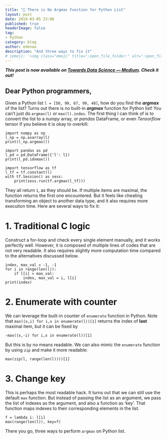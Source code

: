 ```yaml
---
title: "️🎩 There is No Argmax Function for Python List"
layout: post
date: 2019-03-05 23:00
published: true
headerImage: false
tag:
- Python
category: blog
author: edenau
description: "And three ways to fix it"
# jemoji: '<img class="emoji" title=":open_file_folder:" alt=":open_file_folder:" src="https://assets.github.com/images/icons/emoji/unicode/1f5c2.png" height="20" width="20" align="absmiddle">'
---
```


***This post is now available on <a href="https://towardsdatascience.com/there-is-no-argmax-function-for-python-list-cd0659b05e49" target="_blank">Towards Data Science — Medium</a>. Check it out!***

## Dear Python programmers,

Given a Python list `l = [50, 99, 67, 99, 48]`, how do you find the ***argmax*** of the list? Turns out there is no built-in ***argmax*** function for Python list! You can’t just do `argmax(l)` or `max(l).index`. The first thing I can think of is to convert the list to a *numpy* array, or *pandas* DataFrame, or even *Tensorflow* tensor if you believe it is okay to overkill:

```
import numpy as np
l_np = np.asarray(l)
print(l_np.argmax())

import pandas as pd
l_pd = pd.DataFrame({'l': l})
print(l_pd.idxmax())

import tensorflow as tf
l_tf = tf.constant(l)
with tf.Session() as sess:
    print(sess.run(tf.argmax(l_tf)))
```

They all return `1`, as they should be. If multiple items are maximal, the function returns the first one encountered. But it feels like cheating transforming an object to another data type, and it also requires more execution time. Here are several ways to fix it:

<div class="breaker"></div> <a id="1"></a>

# 1. Traditional C logic
Construct a for-loop and check every single element manually, and it works perfectly well. However, it is composed of multiple lines of codes that are not very readable. It also requires slightly more computation time compared to the alternatives discussed below.

```
index, max_val = -1, -1
for i in range(len(l)):
    if l[i] > max_val:
        index, max_val = i, l[i]
print(index)
```

<div class="breaker"></div> <a id="2"></a>

# 2. Enumerate with counter
We can leverage the built-in counter of `enumerate` function in Python. Note that `max((x,i) for i,x in enumerate(l))[1]` returns the index of **last** maximal item, but it can be fixed by

```
-max((x,-i) for i,x in enumerate(l))[1]
```

But this is by no means readable. We can also mimic the `enumerate` function by using `zip` and make it more readable:

```
max(zip(l, range(len(l))))[1]
```

<div class="breaker"></div> <a id="3"></a>

# 3. Change key
This is perhaps the most readable hack. It turns out that we can still use the default `max` function. But instead of passing the list as an argument, we pass the list of indexes as the argument, and also a function as ‘key’. That function maps indexes to their corresponding elements in the list.

```
f = lambda i: l[i]
max(range(len(l)), key=f)
```

There you go, three ways to perform `argmax` on Python list.
